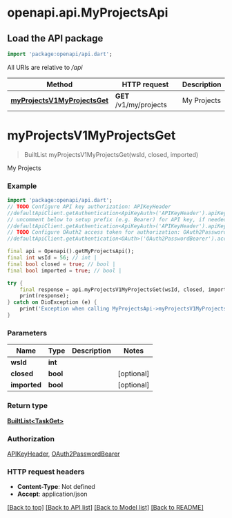 # openapi.api.MyProjectsApi

## Load the API package
```dart
import 'package:openapi/api.dart';
```

All URIs are relative to */api*

Method | HTTP request | Description
------------- | ------------- | -------------
[**myProjectsV1MyProjectsGet**](MyProjectsApi.md#myprojectsv1myprojectsget) | **GET** /v1/my/projects | My Projects


# **myProjectsV1MyProjectsGet**
> BuiltList<TaskGet> myProjectsV1MyProjectsGet(wsId, closed, imported)

My Projects

### Example
```dart
import 'package:openapi/api.dart';
// TODO Configure API key authorization: APIKeyHeader
//defaultApiClient.getAuthentication<ApiKeyAuth>('APIKeyHeader').apiKey = 'YOUR_API_KEY';
// uncomment below to setup prefix (e.g. Bearer) for API key, if needed
//defaultApiClient.getAuthentication<ApiKeyAuth>('APIKeyHeader').apiKeyPrefix = 'Bearer';
// TODO Configure OAuth2 access token for authorization: OAuth2PasswordBearer
//defaultApiClient.getAuthentication<OAuth>('OAuth2PasswordBearer').accessToken = 'YOUR_ACCESS_TOKEN';

final api = Openapi().getMyProjectsApi();
final int wsId = 56; // int | 
final bool closed = true; // bool | 
final bool imported = true; // bool | 

try {
    final response = api.myProjectsV1MyProjectsGet(wsId, closed, imported);
    print(response);
} catch on DioException (e) {
    print('Exception when calling MyProjectsApi->myProjectsV1MyProjectsGet: $e\n');
}
```

### Parameters

Name | Type | Description  | Notes
------------- | ------------- | ------------- | -------------
 **wsId** | **int**|  | 
 **closed** | **bool**|  | [optional] 
 **imported** | **bool**|  | [optional] 

### Return type

[**BuiltList&lt;TaskGet&gt;**](TaskGet.md)

### Authorization

[APIKeyHeader](../README.md#APIKeyHeader), [OAuth2PasswordBearer](../README.md#OAuth2PasswordBearer)

### HTTP request headers

 - **Content-Type**: Not defined
 - **Accept**: application/json

[[Back to top]](#) [[Back to API list]](../README.md#documentation-for-api-endpoints) [[Back to Model list]](../README.md#documentation-for-models) [[Back to README]](../README.md)

